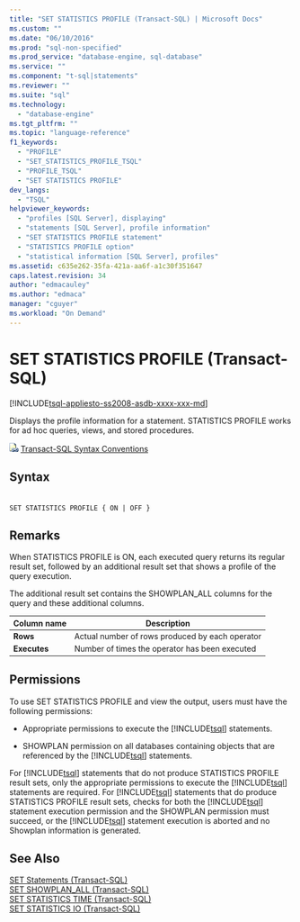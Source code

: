 ```yaml
---
title: "SET STATISTICS PROFILE (Transact-SQL) | Microsoft Docs"
ms.custom: ""
ms.date: "06/10/2016"
ms.prod: "sql-non-specified"
ms.prod_service: "database-engine, sql-database"
ms.service: ""
ms.component: "t-sql|statements"
ms.reviewer: ""
ms.suite: "sql"
ms.technology: 
  - "database-engine"
ms.tgt_pltfrm: ""
ms.topic: "language-reference"
f1_keywords: 
  - "PROFILE"
  - "SET_STATISTICS_PROFILE_TSQL"
  - "PROFILE_TSQL"
  - "SET STATISTICS PROFILE"
dev_langs: 
  - "TSQL"
helpviewer_keywords: 
  - "profiles [SQL Server], displaying"
  - "statements [SQL Server], profile information"
  - "SET STATISTICS PROFILE statement"
  - "STATISTICS PROFILE option"
  - "statistical information [SQL Server], profiles"
ms.assetid: c635e262-35fa-421a-aa6f-a1c30f351647
caps.latest.revision: 34
author: "edmacauley"
ms.author: "edmaca"
manager: "cguyer"
ms.workload: "On Demand"
---
```

# SET STATISTICS PROFILE (Transact-SQL)
[!INCLUDE[tsql-appliesto-ss2008-asdb-xxxx-xxx-md](../../includes/tsql-appliesto-ss2008-asdb-xxxx-xxx-md.md)]

  Displays the profile information for a statement. STATISTICS PROFILE works for ad hoc queries, views, and stored procedures.  
  
 ![Topic link icon](../../database-engine/configure-windows/media/topic-link.gif "Topic link icon") [Transact-SQL Syntax Conventions](../../t-sql/language-elements/transact-sql-syntax-conventions-transact-sql.md)  
  
## Syntax  
  
```  
  
SET STATISTICS PROFILE { ON | OFF }  
```  
  
## Remarks  
 When STATISTICS PROFILE is ON, each executed query returns its regular result set, followed by an additional result set that shows a profile of the query execution.  
  
 The additional result set contains the SHOWPLAN_ALL columns for the query and these additional columns.  
  
|Column name|Description|  
|-----------------|-----------------|  
|**Rows**|Actual number of rows produced by each operator|  
|**Executes**|Number of times the operator has been executed|  
  
## Permissions  
 To use SET STATISTICS PROFILE and view the output, users must have the following permissions:  
  
-   Appropriate permissions to execute the [!INCLUDE[tsql](../../includes/tsql-md.md)] statements.  
  
-   SHOWPLAN permission on all databases containing objects that are referenced by the [!INCLUDE[tsql](../../includes/tsql-md.md)] statements.  
  
 For [!INCLUDE[tsql](../../includes/tsql-md.md)] statements that do not produce STATISTICS PROFILE result sets, only the appropriate permissions to execute the [!INCLUDE[tsql](../../includes/tsql-md.md)] statements are required. For [!INCLUDE[tsql](../../includes/tsql-md.md)] statements that do produce STATISTICS PROFILE result sets, checks for both the [!INCLUDE[tsql](../../includes/tsql-md.md)] statement execution permission and the SHOWPLAN permission must succeed, or the [!INCLUDE[tsql](../../includes/tsql-md.md)] statement execution is aborted and no Showplan information is generated.  
  
## See Also  
 [SET Statements &#40;Transact-SQL&#41;](../../t-sql/statements/set-statements-transact-sql.md)   
 [SET SHOWPLAN_ALL &#40;Transact-SQL&#41;](../../t-sql/statements/set-showplan-all-transact-sql.md)   
 [SET STATISTICS TIME &#40;Transact-SQL&#41;](../../t-sql/statements/set-statistics-time-transact-sql.md)   
 [SET STATISTICS IO &#40;Transact-SQL&#41;](../../t-sql/statements/set-statistics-io-transact-sql.md)  
  
  

